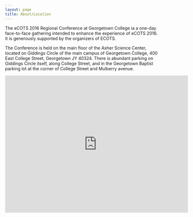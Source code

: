 ```yaml
---
layout: page
title: About/Location
---
```


<p class="message">
  The eCOTS 2016 Regional Conference at Georgetown College ia a one-day face-to-face gathering intended to enhance the experience of eCOTS 2016.  It is generously supported by the organizers of ECOTS.  
</p>

The Conference is held on the main floor of the Asher Science Center, located on Giddings Circle of the main campus of Georgetown College, 400 East College Street, Georgetown JY 40324.  There is abundant parking on Giddings Circle itself, along College Street, and in the Georgetown Baptist parking lot at the corner of College Street and Mulberry avenue.

<iframe src="https://www.google.com/maps/embed?pb=!1m18!1m12!1m3!1d3135.1075024667794!2d-84.55898638479272!3d38.20740077968297!2m3!1f0!2f0!3f0!3m2!1i1024!2i768!4f13.1!3m3!1m2!1s0x88423f73cf231db5%3A0x867fdc64d77c4823!2s400+E+College+St%2C+Georgetown%2C+KY+40324!5e0!3m2!1sen!2sus!4v1453659153672" width="600" height="450" frameborder="0" style="border:0" allowfullscreen></iframe>
